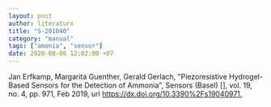 ```yaml
---
layout: post
author: literaturx
title: "S-201040"
category: "manual"
tags: ["amonia", "sensor"]
date: 2020-08-06 12:02:00 +07
---
```


Jan Erfkamp, Margarita Guenther, Gerald Gerlach, "Piezoresistive Hydrogel-Based Sensors for the Detection of Ammonia", Sensors (Basel) [], vol. 19, no. 4, pp. 971, Feb 2019, url <https://dx.doi.org/10.3390%2Fs19040971>[.]()
